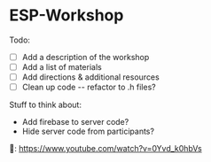# ESP-Workshop

Todo:

- [ ] Add a description of the workshop
- [ ] Add a list of materials
- [ ] Add directions & additional resources
- [ ] Clean up code -- refactor to .h files?

Stuff to think about:

- Add firebase to server code?
- Hide server code from participants?

🐐:
https://www.youtube.com/watch?v=0Yvd_k0hbVs